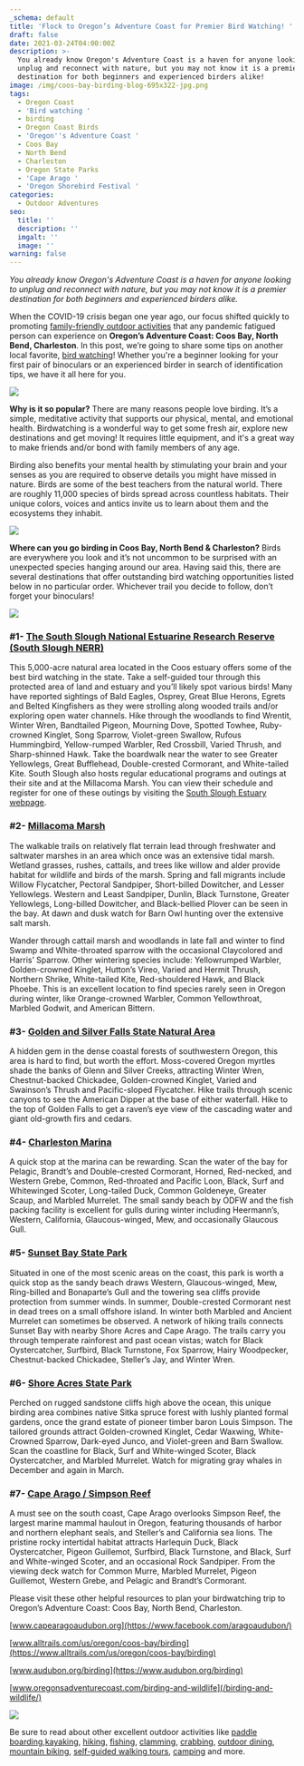 ```yaml
---
_schema: default
title: 'Flock to Oregon’s Adventure Coast for Premier Bird Watching! '
draft: false
date: 2021-03-24T04:00:00Z
description: >-
  You already know Oregon's Adventure Coast is a haven for anyone looking to
  unplug and reconnect with nature, but you may not know it is a premier
  destination for both beginners and experienced birders alike!
image: /img/coos-bay-birding-blog-695x322-jpg.png
tags:
  - Oregon Coast
  - 'Bird watching '
  - birding
  - Oregon Coast Birds
  - 'Oregon''s Adventure Coast '
  - Coos Bay
  - North Bend
  - Charleston
  - Oregon State Parks
  - 'Cape Arago '
  - 'Oregon Shorebird Festival '
categories:
  - Outdoor Adventures
seo:
  title: ''
  description: ''
  imgalt: ''
  image: ''
warning: false
---
```

*You already know Oregon's Adventure Coast is a haven for anyone looking to unplug and reconnect with nature, but you may not know it is a premier destination for both beginners and experienced birders alike.*

When the COVID-19 crisis began one year ago, our focus shifted quickly to promoting [family-friendly outdoor activities](/blog/five-fun-ways-to-social-distance-on-oregon-s-adventure-coast/) that any pandemic fatigued person can experience on **Oregon’s Adventure Coast: Coos Bay, North Bend, Charleston**. In this post, we’re going to share some tips on another local favorite, [bird watching](/birding-and-wildlife/)! Whether you're a beginner looking for your first pair of binoculars or an experienced birder in search of identification tips, we have it all here for you.

![](/img/oregon-coast-bird-blog-695x322-jpg.png)

**Why is it so popular?** There are many reasons people love birding. It’s a simple, meditative activity that supports our physical, mental, and emotional health. Birdwatching is a wonderful way to get some fresh air, explore new destinations and get moving! It requires little equipment, and it's a great way to make friends and/or bond with family members of any age.

Birding also benefits your mental health by stimulating your brain and your senses as you are required to observe details you might have missed in nature. Birds are some of the best teachers from the natural world. There are roughly 11,000 species of birds spread across countless habitats. Their unique colors, voices and antics invite us to learn about them and the ecosystems they inhabit.

![](/img/coos-bay-birding-blog-695x322-jpg-1.png)

**Where can you go birding in Coos Bay, North Bend & Charleston?** Birds are everywhere you look and it’s not uncommon to be surprised with an unexpected species hanging around our area. Having said this, there are several destinations that offer outstanding bird watching opportunities listed below in no particular order. Whichever trail you decide to follow, don’t forget your binoculars!

![](/img/oregon-coast-bird-watching-blog-695x322-jpg.png)

### **\#1-** [**The South Slough National Estuarine Research Reserve (South Slough NERR)**](https://www.oregon.gov/dsl/SS/Pages/About.aspx)

This 5,000-acre natural area located in the Coos estuary offers some of the best bird watching in the state. Take a self-guided tour through this protected area of land and estuary and you’ll likely spot various birds! Many have reported sightings of Bald Eagles, Osprey, Great Blue Herons, Egrets and Belted Kingfishers as they were strolling along wooded trails and/or exploring open water channels. Hike through the woodlands to find Wrentit, Winter Wren, Bandtailed Pigeon, Mourning Dove, Spotted Towhee, Ruby-crowned Kinglet, Song Sparrow, Violet-green Swallow, Rufous Hummingbird, Yellow-rumped Warbler, Red Crossbill, Varied Thrush, and Sharp-shinned Hawk. Take the boardwalk near the water to see Greater Yellowlegs, Great Bufflehead, Double-crested Cormorant, and White-tailed Kite. South Slough also hosts regular educational programs and outings at their site and at the Millacoma Marsh. You can view their schedule and register for one of these outings by visiting the [South Slough Estuary webpage](https://www.oregon.gov/dsl/SS/Pages/About.aspx).

### **\#2-** [**Millacoma Marsh**](https://coostrails.com/millacoma-marsh/)

The walkable trails on relatively flat terrain lead through freshwater and saltwater marshes in an area which once was an extensive tidal marsh. Wetland grasses, rushes, cattails, and trees like willow and alder provide habitat for wildlife and birds of the marsh. Spring and fall migrants include Willow Flycatcher, Pectoral Sandpiper, Short-billed Dowitcher, and Lesser Yellowlegs. Western and Least Sandpiper, Dunlin, Black Turnstone, Greater Yellowlegs, Long-billed Dowitcher, and Black-bellied Plover can be seen in the bay. At dawn and dusk watch for Barn Owl hunting over the extensive salt marsh.

Wander through cattail marsh and woodlands in late fall and winter to find Swamp and White-throated sparrow with the occasional Claycolored and Harris’ Sparrow. Other wintering species include: Yellowrumped Warbler, Golden-crowned Kinglet, Hutton’s Vireo, Varied and Hermit Thrush, Northern Shrike, White-tailed Kite, Red-shouldered Hawk, and Black Phoebe. This is an excellent location to find species rarely seen in Oregon during winter, like Orange-crowned Warbler, Common Yellowthroat, Marbled Godwit, and American Bittern.

### **\#3-** [**Golden and Silver Falls State Natural Area**](https://stateparks.oregon.gov/index.cfm?do=park.profile&amp;parkId=67)

A hidden gem in the dense coastal forests of southwestern Oregon, this area is hard to find, but worth the effort. Moss-covered Oregon myrtles shade the banks of Glenn and Silver Creeks, attracting Winter Wren, Chestnut-backed Chickadee, Golden-crowned Kinglet, Varied and Swainson’s Thrush and Pacific-sloped Flycatcher. Hike trails through scenic canyons to see the American Dipper at the base of either waterfall. Hike to the top of Golden Falls to get a raven’s eye view of the cascading water and giant old-growth firs and cedars.

### **\#4-** [**Charleston Marina**](https://www.portofcoosbay.com/charleston-marina)

A quick stop at the marina can be rewarding. Scan the water of the bay for Pelagic, Brandt’s and Double-crested Cormorant, Horned, Red-necked, and Western Grebe, Common, Red-throated and Pacific Loon, Black, Surf and Whitewinged Scoter, Long-tailed Duck, Common Goldeneye, Greater Scaup, and Marbled Murrelet. The small sandy beach by ODFW and the fish packing facility is excellent for gulls during winter including Heermann’s, Western, California, Glaucous-winged, Mew, and occasionally Glaucous Gull.

### **\#5-** [**Sunset Bay State Park**](https://stateparks.oregon.gov/index.cfm?do=park.profile&amp;parkId=70)

Situated in one of the most scenic areas on the coast, this park is worth a quick stop as the sandy beach draws Western, Glaucous-winged, Mew, Ring-billed and Bonaparte’s Gull and the towering sea cliffs provide protection from summer winds. In summer, Double-crested Cormorant nest in dead trees on a small offshore island. In winter both Marbled and Ancient Murrelet can sometimes be observed. A network of hiking trails connects Sunset Bay with nearby Shore Acres and Cape Arago. The trails carry you through temperate rainforest and past ocean vistas; watch for Black Oystercatcher, Surfbird, Black Turnstone, Fox Sparrow, Hairy Woodpecker, Chestnut-backed Chickadee, Steller’s Jay, and Winter Wren.

### **\#6-** [**Shore Acres State Park**](https://stateparks.oregon.gov/index.cfm?do=park.profile&amp;parkId=68)

Perched on rugged sandstone cliffs high above the ocean, this unique birding area combines native Sitka spruce forest with lushly planted formal gardens, once the grand estate of pioneer timber baron Louis Simpson. The tailored grounds attract Golden-crowned Kinglet, Cedar Waxwing, White-Crowned Sparrow, Dark-eyed Junco, and Violet-green and Barn Swallow. Scan the coastline for Black, Surf and White-winged Scoter, Black Oystercatcher, and Marbled Murrelet. Watch for migrating gray whales in December and again in March.

### **\#7-** [**Cape Arago / Simpson Reef**](https://stateparks.oregon.gov/index.cfm?do=park.profile&amp;parkId=66)

A must see on the south coast, Cape Arago overlooks Simpson Reef, the largest marine mammal haulout in Oregon, featuring thousands of harbor and northern elephant seals, and Steller’s and California sea lions. The pristine rocky intertidal habitat attracts Harlequin Duck, Black Oystercatcher, Pigeon Guillemot, Surfbird, Black Turnstone, and Black, Surf and White-winged Scoter, and an occasional Rock Sandpiper. From the viewing deck watch for Common Murre, Marbled Murrelet, Pigeon Guillemot, Western Grebe, and Pelagic and Brandt’s Cormorant.

Please visit these other helpful resources to plan your birdwatching trip to Oregon’s Adventure Coast: Coos Bay, North Bend, Charleston.

[www.capearagoaudubon.org](https://www.facebook.com/aragoaudubon/)

[www.alltrails.com/us/oregon/coos-bay/birding](https://www.alltrails.com/us/oregon/coos-bay/birding)

[www.audubon.org/birding](https://www.audubon.org/birding)

[www.oregonsadventurecoast.com/birding-and-wildlife](/birding-and-wildlife/)

![](/img/180711_coosbay1960-1.jpg)

Be sure to read about other excellent outdoor activities like [paddle boarding](/blog/the-best-stand-up-paddleboarding-spots-on-oregon-s-adventure-coast/),[kayaking](https://www.oregonsadventurecoast.com/water-recreation/), [hiking,](/hiking-walking/) [fishing](/blog/eight-things-you-need-to-know-to-plan-your-oregon-coast-fishing-adventure/), [clamming](/blog/where-to-find-razor-clams-on-oregon-s-adventure-coast/), [crabbing](/crabbing-clamming/), [outdoor dining](/blog/looking-for-outdoor-dining-options-coos-bay-north-bend-charleston-have-several-from-which-to-choose/), [mountain biking](/blog/adventure-spotlight-whiskey-run-mountain-bike-trails-on-oregon-s-south-coast/), [self-guided walking tours](/blog/trip-idea-a-walking-tour-of-historic-coos-bay-north-bend/), [camping](/blog/relax-recharge-with-a-safe-camping-getaway-on-oregon-s-adventure-coast/) and more.